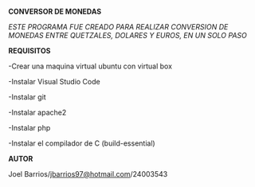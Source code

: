 **CONVERSOR DE MONEDAS**

*ESTE PROGRAMA FUE CREADO PARA REALIZAR CONVERSION DE MONEDAS ENTRE QUETZALES, DOLARES Y EUROS, EN UN SOLO PASO*

**REQUISITOS**

-Crear una maquina virtual ubuntu con virtual box

-Instalar Visual Studio Code

-Instalar git

-Instalar apache2

-Instalar php

-Instalar el compilador de C (build-essential)

**AUTOR**

Joel Barrios/jbarrios97@hotmail.com/24003543
